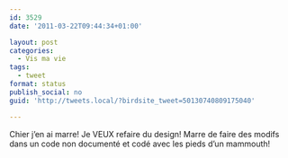 ```yaml
---
id: 3529
date: '2011-03-22T09:44:34+01:00'

layout: post
categories:
  - Vis ma vie
tags:
  - tweet
format: status
publish_social: no
guid: 'http://tweets.local/?birdsite_tweet=50130740809175040'

---
```


Chier j’en ai marre! Je VEUX refaire du design! Marre de faire des modifs dans un code non documenté et codé avec les pieds d’un mammouth!